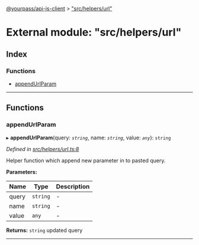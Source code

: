 [@yourpass/api-js-client](../README.md) > ["src/helpers/url"](../modules/_src_helpers_url_.md)

# External module: "src/helpers/url"

## Index

### Functions

* [appendUrlParam](_src_helpers_url_.md#appendurlparam)

---

## Functions

<a id="appendurlparam"></a>

###  appendUrlParam

▸ **appendUrlParam**(query: *`string`*, name: *`string`*, value: *`any`*): `string`

*Defined in [src/helpers/url.ts:8](https://github.com/yourpass/yourpass-api-js-client/blob/ae9c408/src/helpers/url.ts#L8)*

Helper function which append new parameter in to pasted query.

**Parameters:**

| Name | Type | Description |
| ------ | ------ | ------ |
| query | `string` |  \- |
| name | `string` |  \- |
| value | `any` |  \- |

**Returns:** `string`
updated query

___

